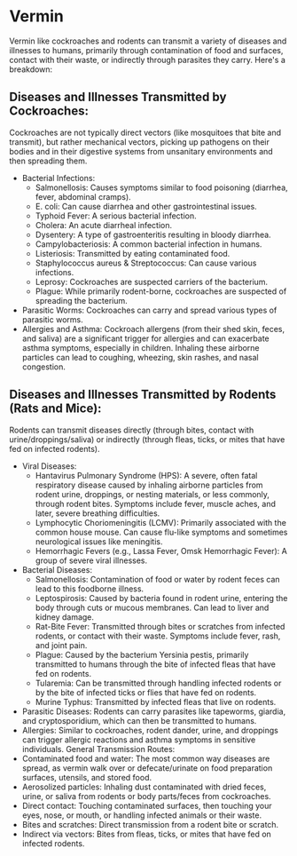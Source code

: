 # Vermin

Vermin like cockroaches and rodents can transmit a variety of diseases and illnesses to humans, primarily through contamination of food and surfaces, contact with their waste, or indirectly through parasites they carry.
Here's a breakdown:

## Diseases and Illnesses Transmitted by Cockroaches:

Cockroaches are not typically direct vectors (like mosquitoes that bite and transmit), but rather mechanical vectors, picking up pathogens on their bodies and in their digestive systems from unsanitary environments and then spreading them.

* Bacterial Infections:
    * Salmonellosis: Causes symptoms similar to food poisoning (diarrhea, fever, abdominal cramps).
    * E. coli: Can cause diarrhea and other gastrointestinal issues.
    * Typhoid Fever: A serious bacterial infection.
    * Cholera: An acute diarrheal infection.
    * Dysentery: A type of gastroenteritis resulting in bloody diarrhea.
    * Campylobacteriosis: A common bacterial infection in humans.
    * Listeriosis: Transmitted by eating contaminated food.
    * Staphylococcus aureus & Streptococcus: Can cause various infections.
    * Leprosy: Cockroaches are suspected carriers of the bacterium.
    * Plague: While primarily rodent-borne, cockroaches are suspected of spreading the bacterium.
* Parasitic Worms: Cockroaches can carry and spread various types of parasitic worms.
* Allergies and Asthma: Cockroach allergens (from their shed skin, feces, and saliva) are a significant trigger for allergies and can exacerbate asthma symptoms, especially in children. Inhaling these airborne particles can lead to coughing, wheezing, skin rashes, and nasal congestion.

## Diseases and Illnesses Transmitted by Rodents (Rats and Mice):

Rodents can transmit diseases directly (through bites, contact with urine/droppings/saliva) or indirectly (through fleas, ticks, or mites that have fed on infected rodents).

* Viral Diseases:
    * Hantavirus Pulmonary Syndrome (HPS): A severe, often fatal respiratory disease caused by inhaling airborne particles from rodent urine, droppings, or nesting materials, or less commonly, through rodent bites. Symptoms include fever, muscle aches, and later, severe breathing difficulties.
    * Lymphocytic Choriomeningitis (LCMV): Primarily associated with the common house mouse. Can cause flu-like symptoms and sometimes neurological issues like meningitis.
    * Hemorrhagic Fevers (e.g., Lassa Fever, Omsk Hemorrhagic Fever): A group of severe viral illnesses.
* Bacterial Diseases:
    * Salmonellosis: Contamination of food or water by rodent feces can lead to this foodborne illness.
    * Leptospirosis: Caused by bacteria found in rodent urine, entering the body through cuts or mucous membranes. Can lead to liver and kidney damage.
    * Rat-Bite Fever: Transmitted through bites or scratches from infected rodents, or contact with their waste. Symptoms include fever, rash, and joint pain.
    * Plague: Caused by the bacterium Yersinia pestis, primarily transmitted to humans through the bite of infected fleas that have fed on rodents.
    * Tularemia: Can be transmitted through handling infected rodents or by the bite of infected ticks or flies that have fed on rodents.
    * Murine Typhus: Transmitted by infected fleas that live on rodents.
* Parasitic Diseases: Rodents can carry parasites like tapeworms, giardia, and cryptosporidium, which can then be transmitted to humans.
* Allergies: Similar to cockroaches, rodent dander, urine, and droppings can trigger allergic reactions and asthma symptoms in sensitive individuals.
General Transmission Routes:
* Contaminated food and water: The most common way diseases are spread, as vermin walk over or defecate/urinate on food preparation surfaces, utensils, and stored food.
* Aerosolized particles: Inhaling dust contaminated with dried feces, urine, or saliva from rodents or body parts/feces from cockroaches.
* Direct contact: Touching contaminated surfaces, then touching your eyes, nose, or mouth, or handling infected animals or their waste.
* Bites and scratches: Direct transmission from a rodent bite or scratch.
* Indirect via vectors: Bites from fleas, ticks, or mites that have fed on infected rodents.
